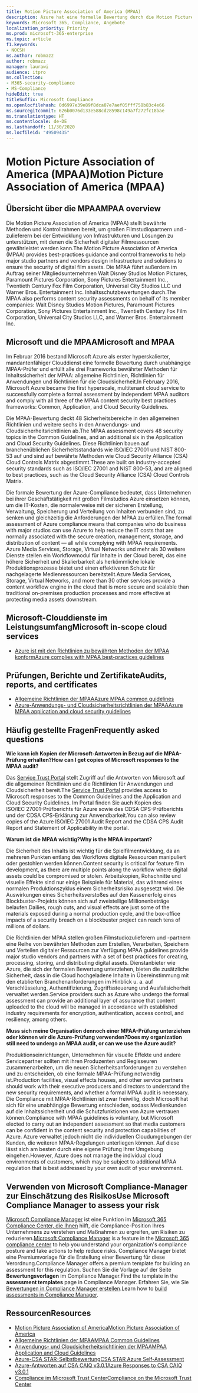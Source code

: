 ```yaml
---
title: Motion Picture Association of America (MPAA)
description: Azure hat eine formelle Bewertung durch die Motion Picture Association of America erfolgreich abgeschlossen.
keywords: Microsoft 365, Compliance, Angebote
localization_priority: Priority
ms.prod: microsoft-365-enterprise
ms.topic: article
f1.keywords:
- NOCSH
ms.author: robmazz
author: robmazz
manager: laurawi
audience: itpro
ms.collection:
- M365-security-compliance
- MS-Compliance
hideEdit: true
titleSuffix: Microsoft Compliance
ms.openlocfilehash: 0d6997e39e89f8dca07e7aef05fff758b83c4e66
ms.sourcegitcommit: 626b0076d133e588cd28598c149a7f272fc18bae
ms.translationtype: HT
ms.contentlocale: de-DE
ms.lasthandoff: 11/30/2020
ms.locfileid: "49509435"
---
```

# <a name="motion-picture-association-of-america-mpaa"></a><span data-ttu-id="06074-104">Motion Picture Association of America (MPAA)</span><span class="sxs-lookup"><span data-stu-id="06074-104">Motion Picture Association of America (MPAA)</span></span>

## <a name="mpaa-overview"></a><span data-ttu-id="06074-105">Übersicht über die MPAA</span><span class="sxs-lookup"><span data-stu-id="06074-105">MPAA overview</span></span>

<span data-ttu-id="06074-106">Die Motion Picture Association of America (MPAA) stellt bewährte Methoden und Kontrollrahmen bereit, um großen Filmstudiopartnern und -zulieferern bei der Entwicklung von Infrastrukturen und Lösungen zu unterstützen, mit denen die Sicherheit digitaler Filmressourcen gewährleistet werden kann.</span><span class="sxs-lookup"><span data-stu-id="06074-106">The Motion Picture Association of America (MPAA) provides best-practices guidance and control frameworks to help major studio partners and vendors design infrastructure and solutions to ensure the security of digital film assets.</span></span> <span data-ttu-id="06074-107">Die MPAA führt außerdem im Auftrag seiner Mitgliedsunternehmen Walt Disney Studios Motion Pictures, Paramount Pictures Corporation, Sony Pictures Entertainment Inc., Twentieth Century Fox Film Corporation, Universal City Studios LLC und Warner Bros. Entertainment Inc. Inhaltsschutzbewertungen durch.</span><span class="sxs-lookup"><span data-stu-id="06074-107">The MPAA also performs content security assessments on behalf of its member companies: Walt Disney Studios Motion Pictures, Paramount Pictures Corporation, Sony Pictures Entertainment Inc., Twentieth Century Fox Film Corporation, Universal City Studios LLC, and Warner Bros. Entertainment Inc.</span></span>

## <a name="microsoft-and-mpaa"></a><span data-ttu-id="06074-108">Microsoft und die MPAA</span><span class="sxs-lookup"><span data-stu-id="06074-108">Microsoft and MPAA</span></span>

<span data-ttu-id="06074-109">Im Februar 2016 bestand Microsoft Azure als erster hyperskalierter, mandantenfähiger Clouddienst eine formelle Bewertung durch unabhängige MPAA-Prüfer und erfüllt alle drei Frameworks bewährter Methoden für Inhaltssicherheit der MPAA: allgemeine Richtlinien, Richtlinien für Anwendungen und Richtlinien für die Cloudsicherheit.</span><span class="sxs-lookup"><span data-stu-id="06074-109">In February 2016, Microsoft Azure became the first hyperscale, multitenant cloud service to successfully complete a formal assessment by independent MPAA auditors and comply with all three of the MPAA content security best practices frameworks: Common, Application, and Cloud Security Guidelines.</span></span>

<span data-ttu-id="06074-110">Die MPAA-Bewertung deckt 48 Sicherheitsbereiche in den allgemeinen Richtlinien und weitere sechs in den Anwendungs- und Cloudsicherheitsrichtlinien ab.</span><span class="sxs-lookup"><span data-stu-id="06074-110">The MPAA assessment covers 48 security topics in the Common Guidelines, and an additional six in the Application and Cloud Security Guidelines.</span></span> <span data-ttu-id="06074-111">Diese Richtlinien bauen auf branchenüblichen Sicherheitsstandards wie ISO/IEC 27001 und NIST 800-53 auf und sind auf bewährte Methoden wie Cloud Security Alliance (CSA) Cloud Controls Matrix abgestimmt.</span><span class="sxs-lookup"><span data-stu-id="06074-111">These are built on industry-accepted security standards such as ISO/IEC 27001 and NIST 800-53, and are aligned to best practices, such as the Cloud Security Alliance (CSA) Cloud Controls Matrix.</span></span>

<span data-ttu-id="06074-112">Die formale Bewertung der Azure-Compliance bedeutet, dass Unternehmen bei ihrer Geschäftstätigkeit mit großen Filmstudios Azure einsetzen können, um die IT-Kosten, die normalerweise mit der sicheren Erstellung, Verwaltung, Speicherung und Verteilung von Inhalten verbunden sind, zu senken und gleichzeitig die Anforderungen der MPAA zu erfüllen.</span><span class="sxs-lookup"><span data-stu-id="06074-112">The formal assessment of Azure compliance means that companies who do business with major studios can use Azure to help reduce the IT costs that are normally associated with the secure creation, management, storage, and distribution of content — all while complying with MPAA requirements.</span></span> <span data-ttu-id="06074-113">Azure Media Services, Storage, Virtual Networks und mehr als 30 weitere Dienste stellen ein Workflowmodul für Inhalte in der Cloud bereit, das eine höhere Sicherheit und Skalierbarkeit als herkömmliche lokale Produktionsprozesse bietet und einen effektiveren Schutz für nachgelagerte Medienressourcen bereitstellt.</span><span class="sxs-lookup"><span data-stu-id="06074-113">Azure Media Services, Storage, Virtual Networks, and more than 30 other services provide a content workflow engine in the cloud that is more secure and scalable than traditional on-premises production processes and more effective at protecting media assets downstream.</span></span>

## <a name="microsoft-in-scope-cloud-services"></a><span data-ttu-id="06074-114">Microsoft-Clouddienste im Leistungsumfang</span><span class="sxs-lookup"><span data-stu-id="06074-114">Microsoft in-scope cloud services</span></span>

- [<span data-ttu-id="06074-115">Azure ist mit den Richtlinien zu bewährten Methoden der MPAA konform</span><span class="sxs-lookup"><span data-stu-id="06074-115">Azure complies with MPAA best-practices guidelines</span></span>](https://aka.ms/AzureCompliance)

## <a name="audits-reports-and-certificates"></a><span data-ttu-id="06074-116">Prüfungen, Berichte und Zertifikate</span><span class="sxs-lookup"><span data-stu-id="06074-116">Audits, reports, and certificates</span></span>

- [<span data-ttu-id="06074-117">Allgemeine Richtlinien der MPAA</span><span class="sxs-lookup"><span data-stu-id="06074-117">Azure MPAA common guidelines</span></span>](https://aka.ms/AzureMPAACommonGuidelines)
- [<span data-ttu-id="06074-118">Azure-Anwendungs- und Cloudsicherheitsrichtlinien der MPAA</span><span class="sxs-lookup"><span data-stu-id="06074-118">Azure MPAA application and cloud security guidelines</span></span>](https://aka.ms/AzureMPAAApplicationandCloudSecurityGuidelines)

## <a name="frequently-asked-questions"></a><span data-ttu-id="06074-119">Häufig gestellte Fragen</span><span class="sxs-lookup"><span data-stu-id="06074-119">Frequently asked questions</span></span>

<span data-ttu-id="06074-120">**Wie kann ich Kopien der Microsoft-Antworten in Bezug auf die MPAA-Prüfung erhalten?**</span><span class="sxs-lookup"><span data-stu-id="06074-120">**How can I get copies of Microsoft responses to the MPAA audit?**</span></span>

<span data-ttu-id="06074-121">Das [Service Trust Portal](https://aka.ms/stphelp) stellt Zugriff auf die Antworten von Microsoft auf die allgemeinen Richtlinien und die Richtlinien für Anwendungen und Cloudsicherheit bereit.</span><span class="sxs-lookup"><span data-stu-id="06074-121">The [Service Trust Portal](https://aka.ms/stphelp) provides access to Microsoft responses to the Common Guidelines and the Application and Cloud Security Guidelines.</span></span> <span data-ttu-id="06074-122">Im Portal finden Sie auch Kopien des ISO/IEC 27001-Prüfberichts für Azure sowie des CDSA CPS-Prüfberichts und der CDSA CPS-Erklärung zur Anwendbarkeit.</span><span class="sxs-lookup"><span data-stu-id="06074-122">You can also review copies of the Azure ISO/IEC 27001 Audit Report and the CDSA CPS Audit Report and Statement of Applicability in the portal.</span></span>

<span data-ttu-id="06074-123">**Warum ist die MPAA wichtig?**</span><span class="sxs-lookup"><span data-stu-id="06074-123">**Why is the MPAA important?**</span></span>

<span data-ttu-id="06074-124">Die Sicherheit des Inhalts ist wichtig für die Spielfilmentwicklung, da an mehreren Punkten entlang des Workflows digitale Ressourcen manipuliert oder gestohlen werden können.</span><span class="sxs-lookup"><span data-stu-id="06074-124">Content security is critical for feature film development, as there are multiple points along the workflow where digital assets could be compromised or stolen.</span></span> <span data-ttu-id="06074-125">Arbeitskopien, Rohschnitte und visuelle Effekte sind nur einige Beispiele für Material, das während eines normalen Produktionszyklus einem Sicherheitsrisiko ausgesetzt wird. Die Auswirkungen eines Sicherheitsverstoßes auf den Kassenerfolg eines Blockbuster-Projekts können sich auf zweistellige Millionenbeträge belaufen.</span><span class="sxs-lookup"><span data-stu-id="06074-125">Dailies, rough cuts, and visual effects are just some of the materials exposed during a normal production cycle, and the box-office impacts of a security breach on a blockbuster project can reach tens of millions of dollars.</span></span>

<span data-ttu-id="06074-126">Die Richtlinien der MPAA stellen großen Filmstudiozulieferern und -partnern eine Reihe von bewährten Methoden zum Erstellen, Verarbeiten, Speichern und Verteilen digitaler Ressourcen zur Verfügung.</span><span class="sxs-lookup"><span data-stu-id="06074-126">MPAA guidelines provide major studio vendors and partners with a set of best practices for creating, processing, storing, and distributing digital assets.</span></span> <span data-ttu-id="06074-127">Dienstanbieter wie Azure, die sich der formalen Bewertung unterziehen, bieten die zusätzliche Sicherheit, dass in die Cloud hochgeladene Inhalte in Übereinstimmung mit den etablierten Branchenanforderungen im Hinblick u. a. auf Verschlüsselung, Authentifizierung, Zugriffssteuerung und Ausfallsicherheit verwaltet werden.</span><span class="sxs-lookup"><span data-stu-id="06074-127">Service providers such as Azure who undergo the formal assessment can provide an additional layer of assurance that content uploaded to the cloud will be managed in accordance with established industry requirements for encryption, authentication, access control, and resiliency, among others.</span></span>

<span data-ttu-id="06074-128">**Muss sich meine Organisation dennoch einer MPAA-Prüfung unterziehen oder können wir die Azure-Prüfung verwenden?**</span><span class="sxs-lookup"><span data-stu-id="06074-128">**Does my organization still need to undergo an MPAA audit, or can we use the Azure audit?**</span></span>

<span data-ttu-id="06074-129">Produktionseinrichtungen, Unternehmen für visuelle Effekte und andere Servicepartner sollten mit ihren Produzenten und Regisseuren zusammenarbeiten, um die neuen Sicherheitsanforderungen zu verstehen und zu entscheiden, ob eine formale MPAA-Prüfung notwendig ist.</span><span class="sxs-lookup"><span data-stu-id="06074-129">Production facilities, visual effects houses, and other service partners should work with their executive producers and directors to understand the new security requirements, and whether a formal MPAA audit is necessary.</span></span> <span data-ttu-id="06074-130">Die Compliance mit MPAA-Richtlinien ist zwar freiwillig, doch Microsoft hat sich für eine unabhängige Bewertung entschieden, sodass Medienkunden auf die Inhaltssicherheit und die Schutzfunktionen von Azure vertrauen können.</span><span class="sxs-lookup"><span data-stu-id="06074-130">Compliance with MPAA guidelines is voluntary, but Microsoft elected to carry out an independent assessment so that media customers can be confident in the content security and protection capabilities of Azure.</span></span> <span data-ttu-id="06074-131">Azure verwaltet jedoch nicht die individuellen Cloudumgebungen der Kunden, die weiteren MPAA-Regelungen unterliegen können. Auf diese lässt sich am besten durch eine eigene Prüfung Ihrer Umgebung eingehen.</span><span class="sxs-lookup"><span data-stu-id="06074-131">However, Azure does not manage the individual cloud environments of customers, which may be subject to additional MPAA regulation that is best addressed by your own audit of your environment.</span></span>

## <a name="use-microsoft-compliance-manager-to-assess-your-risk"></a><span data-ttu-id="06074-132">Verwenden von Microsoft Compliance-Manager zur Einschätzung des Risikos</span><span class="sxs-lookup"><span data-stu-id="06074-132">Use Microsoft Compliance Manager to assess your risk</span></span>

<span data-ttu-id="06074-133">[Microsoft Compliance Manager](https://docs.microsoft.com/microsoft-365/compliance/compliance-manager) ist eine Funktion im [Microsoft 365 Compliance Center, die Ihnen](https://docs.microsoft.com/microsoft-365/compliance/microsoft-365-compliance-center) hilft, die Compliance-Position Ihres Unternehmens zu verstehen und Maßnahmen zu ergreifen, um Risiken zu reduzieren.</span><span class="sxs-lookup"><span data-stu-id="06074-133">[Microsoft Compliance Manager](https://docs.microsoft.com/microsoft-365/compliance/compliance-manager) is a feature in the [Microsoft 365 compliance center](https://docs.microsoft.com/microsoft-365/compliance/microsoft-365-compliance-center) to help you understand your organization's compliance posture and take actions to help reduce risks.</span></span> <span data-ttu-id="06074-134">Compliance Manager bietet eine Premiumvorlage für die Erstellung einer Bewertung für diese Verordnung.</span><span class="sxs-lookup"><span data-stu-id="06074-134">Compliance Manager offers a premium template for building an assessment for this regulation.</span></span> <span data-ttu-id="06074-135">Suchen Sie die Vorlage auf der Seite **Bewertungsvorlagen** im Compliance Manager.</span><span class="sxs-lookup"><span data-stu-id="06074-135">Find the template in the **assessment templates** page in Compliance Manager.</span></span> <span data-ttu-id="06074-136">Erfahren Sie, wie Sie [Bewertungen in Compliance Manager erstellen](https://docs.microsoft.com/microsoft-365/compliance/compliance-manager-assessments).</span><span class="sxs-lookup"><span data-stu-id="06074-136">Learn how to [build assessments in Compliance Manager](https://docs.microsoft.com/microsoft-365/compliance/compliance-manager-assessments).</span></span>

## <a name="resources"></a><span data-ttu-id="06074-137">Ressourcen</span><span class="sxs-lookup"><span data-stu-id="06074-137">Resources</span></span>

- [<span data-ttu-id="06074-138">Motion Picture Association of America</span><span class="sxs-lookup"><span data-stu-id="06074-138">Motion Picture Association of America</span></span>](https://www.mpaa.org/)
- [<span data-ttu-id="06074-139">Allgemeine Richtlinien der MPAA</span><span class="sxs-lookup"><span data-stu-id="06074-139">MPAA Common Guidelines</span></span>](https://www.mpaa.org/wp-content/uploads/2015/11/MPAA-Best-Practices-Common-Guidelines_V3_0_2015_04_02_FINAL-r7.pdf)
- [<span data-ttu-id="06074-140">Anwendungs- und Cloudsicherheitsrichtlinien der MPAA</span><span class="sxs-lookup"><span data-stu-id="06074-140">MPAA Application and Cloud Guidelines</span></span>](https://www.mpaa.org/wp-content/uploads/2015/12/MPAA-Best-Practices-App-and-Cloud_V1-0-20150507-RELEASE-CANDIDATE-6.docx)
- [<span data-ttu-id="06074-141">Azure-CSA STAR-Selbstbewertung</span><span class="sxs-lookup"><span data-stu-id="06074-141">CSA STAR Azure Self-Assessment</span></span>](https://www.microsoft.com/TrustCenter/Compliance/CSA-self-assessment)
- [<span data-ttu-id="06074-142">Azure-Antworten auf CSA CAIQ v3.0.1</span><span class="sxs-lookup"><span data-stu-id="06074-142">Azure Responses to CSA CAIQ v3.0.1</span></span>](https://gallery.technet.microsoft.com/Azure-Responses-to-CSA-46034a11)
- [<span data-ttu-id="06074-143">Compliance im Microsoft Trust Center</span><span class="sxs-lookup"><span data-stu-id="06074-143">Compliance on the Microsoft Trust Center</span></span>](https://www.microsoft.com/trust-center/compliance/compliance-overview)
